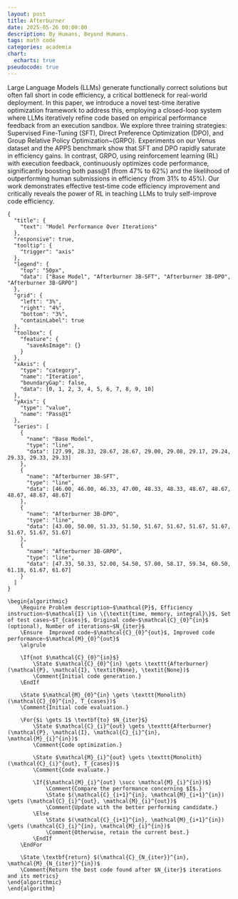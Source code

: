 ```yaml
---
layout: post
title: Afterburner
date: 2025-05-26 00:00:00
description: By Humans, Beyond Humans.
tags: math code
categories: academia
chart:
  echarts: true
pseudocode: true
---
```


Large Language Models (LLMs) generate functionally correct solutions but often fall short in code efficiency, a critical bottleneck for real-world deployment. In this paper, we introduce a novel test-time iterative optimization framework to address this, employing a closed-loop system where LLMs iteratively refine code based on empirical performance feedback from an execution sandbox. We explore three training strategies: Supervised Fine-Tuning (SFT), Direct Preference Optimization (DPO), and Group Relative Policy Optimization~(GRPO). Experiments on our Venus dataset and the APPS benchmark show that SFT and DPO rapidly saturate in efficiency gains. In contrast, GRPO, using reinforcement learning (RL) with execution feedback, continuously optimizes code performance, significantly boosting both pass@1 (from 47% to 62%) and the likelihood of outperforming human submissions in efficiency (from 31% to 45%). Our work demonstrates effective test-time code efficiency improvement and critically reveals the power of RL in teaching LLMs to truly self-improve code efficiency.

```echarts
{
  "title": {
    "text": "Model Performance Over Iterations"
  },
  "responsive": true,
  "tooltip": {
    "trigger": "axis"
  },
  "legend": {
    "top": "50px",
    "data": ["Base Model", "Afterburner 3B-SFT", "Afterburner 3B-DPO", "Afterburner 3B-GRPO"]
  },
  "grid": {
    "left": "3%",
    "right": "4%",
    "bottom": "3%",
    "containLabel": true
  },
  "toolbox": {
    "feature": {
      "saveAsImage": {}
    }
  },
  "xAxis": {
    "type": "category",
    "name": "Iteration",
    "boundaryGap": false,
    "data": [0, 1, 2, 3, 4, 5, 6, 7, 8, 9, 10]
  },
  "yAxis": {
    "type": "value",
    "name": "Pass@1"
  },
  "series": [
    {
      "name": "Base Model",
      "type": "line",
      "data": [27.99, 28.33, 28.67, 28.67, 29.00, 29.08, 29.17, 29.24, 29.33, 29.33, 29.33]
    },
    {
      "name": "Afterburner 3B-SFT",
      "type": "line",
      "data": [46.00, 46.00, 46.33, 47.00, 48.33, 48.33, 48.67, 48.67, 48.67, 48.67, 48.67]
    },
    {
      "name": "Afterburner 3B-DPO",
      "type": "line",
      "data": [43.00, 50.00, 51.33, 51.50, 51.67, 51.67, 51.67, 51.67, 51.67, 51.67, 51.67]
    },
    {
      "name": "Afterburner 3B-GRPO",
      "type": "line",
      "data": [47.33, 50.33, 52.00, 54.50, 57.00, 58.17, 59.34, 60.50, 61.18, 61.67, 61.67]
    }
  ]
}
```

```pseudocode
\begin{algorithmic}
    \Require Problem description~$\mathcal{P}$, Efficiency instruction~$\mathcal{I} \in \{\textit{time, memory, integral}\}$, Set of test cases~$T_{cases}$, Original code~$\mathcal{C}_{0}^{in}$ (optional), Number of iterations~$N_{iter}$ 
    \Ensure  Improved code~$\mathcal{C}_{0}^{out}$, Improved code performance~$\mathcal{M}_{0}^{out}$
    \algrule
    
    \If{not $\mathcal{C}_{0}^{in}$}
        \State $\mathcal{C}_{0}^{in} \gets \texttt{Afterburner}(\mathcal{P}, \mathcal{I}, \textit{None}, \textit{None})$
        \Comment{Initial code generation.}
    \EndIf
    
    \State $\mathcal{M}_{0}^{in} \gets \texttt{Monolith}(\mathcal{C}_{0}^{in}, T_{cases})$
    \Comment{Initial code evaluation.}

    \For{$i \gets 1$ \textbf{to} $N_{iter}$}
        \State $\mathcal{C}_{i}^{out} \gets \texttt{Afterburner}(\mathcal{P}, \mathcal{I}, \mathcal{C}_{i}^{in}, \mathcal{M}_{i}^{in})$
        \Comment{Code optimization.}
    
        \State $\mathcal{M}_{i}^{out} \gets \texttt{Monolith}(\mathcal{C}_{i}^{out}, T_{cases})$
        \Comment{Code evaluate.}
    
        \If{$\mathcal{M}_{i}^{out} \succ \mathcal{M}_{i}^{in})$}
            \Comment{Compare the performance concerning $I$.}
            \State $(\mathcal{C}_{i+1}^{in}, \mathcal{M}_{i+1}^{in}) \gets (\mathcal{C}_{i}^{out}, \mathcal{M}_{i}^{out})$
            \Comment{Update with the better performing candidate.}
        \Else
            \State $(\mathcal{C}_{i+1}^{in}, \mathcal{M}_{i+1}^{in}) \gets (\mathcal{C}_{i}^{in}, \mathcal{M}_{i}^{in})$
            \Comment{Otherwise, retain the current best.}
        \EndIf
    \EndFor
    
    \State \textbf{return} $(\mathcal{C}_{N_{iter}}^{in}, \mathcal{M}_{N_{iter}}^{in})$
    \Comment{Return the best code found after $N_{iter}$ iterations and its metrics}
\end{algorithmic}
\end{algorithm}
```
